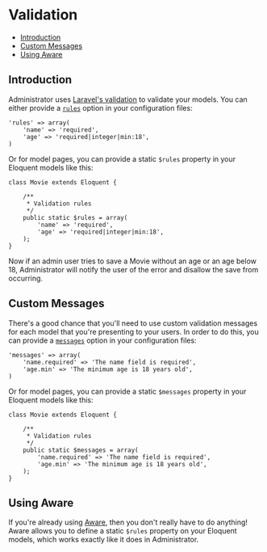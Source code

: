 # Validation

- [Introduction](#introduction)
- [Custom Messages](#custom-messages)
- [Using Aware](#using-aware)

<a name="introduction"></a>
## Introduction

Administrator uses [Laravel's validation](http://laravel.com/docs/validation) to validate your models. You can either provide a [`rules`](/docs/model-configuration.md#validation-rules) option in your configuration files:

    'rules' => array(
        'name' => 'required',
        'age' => 'required|integer|min:18',
    )

 Or for model pages, you can provide a static `$rules` property in your Eloquent models like this:

    class Movie extends Eloquent {

        /**
         * Validation rules
         */
        public static $rules = array(
            'name' => 'required',
            'age' => 'required|integer|min:18',
        );
    }

Now if an admin user tries to save a Movie without an age or an age below 18, Administrator will notify the user of the error and disallow the save from occurring.

<a name="custom-messages"></a>
## Custom Messages

There's a good chance that you'll need to use custom validation messages for each model that you're presenting to your users. In order to do this, you can provide a [`messages`](/docs/model-configuration.md#validation-messages) option in your configuration files:

    'messages' => array(
        'name.required' => 'The name field is required',
        'age.min' => 'The minimum age is 18 years old',
    )

Or for model pages, you can provide a static `$messages` property in your Eloquent models like this:

    class Movie extends Eloquent {

        /**
         * Validation rules
         */
        public static $messages = array(
            'name.required' => 'The name field is required',
            'age.min' => 'The minimum age is 18 years old',
        );
    }

<a name="using-aware"></a>
## Using Aware

If you're already using [Aware](https://github.com/awareness/aware), then you don't really have to do anything! Aware allows you to define a static `$rules` property on your Eloquent models, which works exactly like it does in Administrator.
